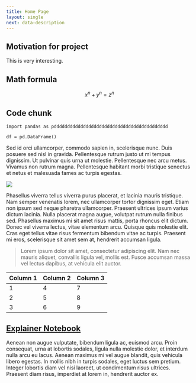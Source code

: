 ```yaml
---
title: Home Page
layout: single
next: data-description
---
```

## Motivation for project

This is very interesting.

## Math formula


$$ x^n + y^n = z^n $$

## Code chunk

```
import pandas as pddddddddddddddddddddddddddddddddddddddddddd

df = pd.DataFrame()
```

Sed id orci ullamcorper, commodo sapien in, scelerisque nunc. Duis posuere sed nisl in gravida. Pellentesque rutrum justo ut mi tempus dignissim. Ut pulvinar quis urna ut molestie. Pellentesque nec arcu metus. Vivamus non rutrum magna. Pellentesque habitant morbi tristique senectus et netus et malesuada fames ac turpis egestas.

![](https://source.unsplash.com/random/?Copenhagen)

Phasellus viverra tellus viverra purus placerat, et lacinia mauris tristique. Nam semper venenatis lorem, nec ullamcorper tortor dignissim eget. Etiam non ipsum sed neque pharetra ullamcorper. Praesent ultrices ipsum varius dictum lacinia. Nulla placerat magna augue, volutpat rutrum nulla finibus sed. Phasellus maximus mi sit amet risus mattis, porta rhoncus elit dictum. Donec vel viverra lectus, vitae elementum arcu. Quisque quis molestie elit. Cras eget tellus vitae risus fermentum bibendum vitae ac turpis. Praesent mi eros, scelerisque sit amet sem at, hendrerit accumsan ligula.

> Lorem ipsum dolor sit amet, consectetur adipiscing elit. Nam nec mauris aliquet, convallis ligula vel, mollis est. Fusce accumsan massa vel lectus dapibus, at vehicula elit auctor.

| Column 1  | Column 2  |  Column 3 |
|---|---|---|
| 1 | 4 | 7 |
| 2 | 5 | 8 |
| 3 | 6 | 9 |

## [Explainer Notebook](explainer-notebook.html)

Aenean non augue vulputate, bibendum ligula ac, euismod arcu. Proin consequat, urna at lobortis sodales, ligula nulla molestie dolor, et interdum nulla arcu eu lacus. Aenean maximus mi vel augue blandit, quis vehicula libero egestas. In mollis nibh in turpis sodales, eget luctus sem pretium. Integer lobortis diam vel nisi laoreet, ut condimentum risus ultrices. Praesent diam risus, imperdiet at lorem in, hendrerit auctor ex.
